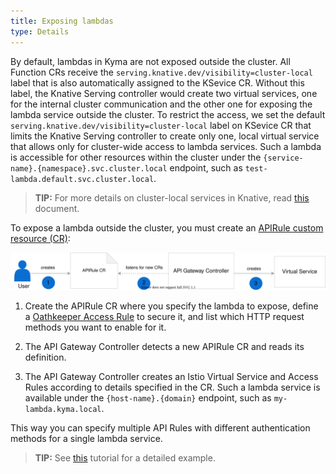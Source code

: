 ```yaml
---
title: Exposing lambdas
type: Details
---
```


By default, lambdas in Kyma are not exposed outside the cluster. All Function CRs receive the `serving.knative.dev/visibility=cluster-local` label that is also automatically assigned to the KSevice CR. Without this label, the Knative Serving controller would create two virtual services, one for the internal cluster communication and the other one for exposing the lambda service outside the cluster. To restrict the access, we set the default `serving.knative.dev/visibility=cluster-local` label on KSevice CR that limits the Knative Serving controller to create only one, local virtual service that allows only for cluster-wide access to lambda services. Such a lambda is accessible for other resources within the cluster under the `{service-name}.{namespace}.svc.cluster.local` endpoint, such as `test-lambda.default.svc.cluster.local`.

> **TIP:** For more details on cluster-local services in Knative, read [this](https://knative.dev/docs/serving/cluster-local-route/) document.

To expose a lambda outside the cluster, you must create an [APIRule custom resource (CR)](/components/api-gateway-v2#custom-resource-api-rule):

![Expose a lambda service](./assets/api-rules.svg)

1. Create the APIRule CR where you specify the lambda to expose, define a [Oathkeeper Access Rule](/components/api-gateway-v2/#details-available-security-options) to secure it, and list which HTTP request methods you want to enable for it.

2. The API Gateway Controller detects a new APIRule CR and reads its definition.

3. The API Gateway Controller creates an Istio Virtual Service and Access Rules according to details specified in the CR. Such a lambda service is available under the `{host-name}.{domain}` endpoint, such as `my-lambda.kyma.local`.

This way you can specify multiple API Rules with different authentication methods for a single lambda service.

> **TIP:** See [this](#tutorials-expose-a-lambda-with-an-api-rule) tutorial for a detailed example.
